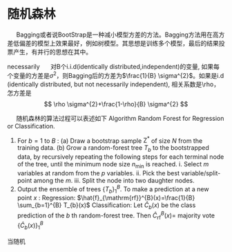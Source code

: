# 随机森林

&ensp;&ensp;&ensp;Bagging或者说BootStrap是一种减小模型方差的方法。Bagging方法用在高方差低偏差的模型上效果最好，例如树模型。其思想是训练多个模型，最后的结果投票产生，有并行的思想在其中。

necessarily 
&ensp;&ensp;&ensp;对B个i.i.d(identically distributed,independent)的变量, 如果每个变量的方差是$\sigma^{2}$，则Bagging后的方差为$\frac{1}{B} \sigma^{2}$。如果是i.d (identically distributed, but not necessarily independent), 相关系数是\rho，怎方差是
$$
\rho \sigma^{2}+\frac{1-\rho}{B} \sigma^{2}
$$

&ensp;&ensp;&ensp;随机森林的算法过程可以表述如下
Algorithm
 Random Forest for Regression or Classification.
1. For $b=1$ to $B$ :
(a) Draw a bootstrap sample $\mathrm{Z}^{*}$ of size $N$ from the training data.
(b) Grow a random-forest tree $T_{b}$ to the bootstrapped data, by recursively repeating the following steps for each terminal node of the tree, until the minimum node size $n_{\min }$ is reached.
i. Select $m$ variables at random from the $p$ variables.
ii. Pick the best variable/split-point among the $m$.
iii. Split the node into two daughter nodes.
2. Output the ensemble of trees $\left\{T_{b}\right\}_{1}^{B}$.
To make a prediction at a new point $x$ :
Regression: $\hat{f}_{\mathrm{rf}}^{B}(x)=\frac{1}{B} \sum_{b=1}^{B} T_{b}(x)$
Classification: Let $\hat{C}_{b}(x)$ be the class prediction of the $b$ th random-forest tree. Then $\hat{C}_{\mathrm{rf}}^{B}(x)=$ majority vote $\left\{\hat{C}_{b}(x)\right\}_{1}^{B}$

当随机





